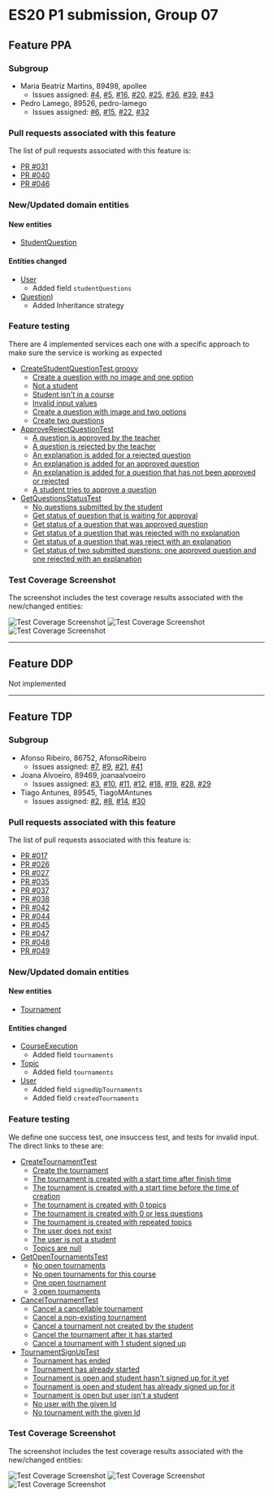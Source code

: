 ﻿
# ES20 P1 submission, Group 07

## Feature PPA

### Subgroup
 - Maria Beatriz Martins, 89498, apollee
   + Issues assigned: [#4](https://github.com/tecnico-softeng/es20al_07-project/issues/4), [#5](https://github.com/tecnico-softeng/es20al_07-project/issues/5), [#16](https://github.com/tecnico-softeng/es20al_07-project/issues/16), [#20](https://github.com/tecnico-softeng/es20al_07-project/issues/20), [#25](https://github.com/tecnico-softeng/es20al_07-project/issues/25), [#36](https://github.com/tecnico-softeng/es20al_07-project/issues/36), [#39](https://github.com/tecnico-softeng/es20al_07-project/issues/39), [#43](https://github.com/tecnico-softeng/es20al_07-project/issues/43)
 - Pedro Lamego, 89526, pedro-lamego
   + Issues assigned: [#6](https://github.com/tecnico-softeng/es20al_07-project/issues/6), [#15](https://github.com/tecnico-softeng/es20al_07-project/issues/15), [#22](https://github.com/tecnico-softeng/es20al_07-project/issues/22), [#32](https://github.com/tecnico-softeng/es20al_07-project/issues/32)
 
### Pull requests associated with this feature

The list of pull requests associated with this feature is:

 - [PR #031](https://github.com/tecnico-softeng/es20al_07-project/pull/31)
 - [PR #040](https://github.com/tecnico-softeng/es20al_07-project/pull/40)
 - [PR #046](https://github.com/tecnico-softeng/es20al_07-project/pull/46)


### New/Updated domain entities

#### New entities
 - [StudentQuestion](https://github.com/tecnico-softeng/es20al_07-project/blob/develop/backend/src/main/java/pt/ulisboa/tecnico/socialsoftware/tutor/course/CourseExecution.java1)
#### Entities changed
 - [User](https://github.com/tecnico-softeng/es20al_07-project/blob/develop/backend/src/main/java/pt/ulisboa/tecnico/socialsoftware/tutor/user/User.java)
   + Added field `studentQuestions`
 - [Question](https://github.com/tecnico-softeng/es20al_07-project/blob/b3d8c4555c3e3500399b61b170957874530fac32/backend/src/main/java/pt/ulisboa/tecnico/socialsoftware/tutor/question/domain/Question.java))
   + Added Inheritance strategy
 
### Feature testing

There are 4 implemented services each one with a specific approach to make sure the service is working as expected

 - [CreateStudentQuestionTest.groovy](https://github.com/tecnico-softeng/es20al_07-project/blob/b3d8c4555c3e3500399b61b170957874530fac32/backend/src/test/groovy/pt/ulisboa/tecnico/socialsoftware/tutor/question/service/CreateStudentQuestionTest.groovy)
    + [Create a question with no image and one option](https://github.com/tecnico-softeng/es20al_07-project/blob/b3d8c4555c3e3500399b61b170957874530fac32/backend/src/test/groovy/pt/ulisboa/tecnico/socialsoftware/tutor/question/service/CreateStudentQuestionTest.groovy#L93)
    + [Not a student](https://github.com/tecnico-softeng/es20al_07-project/blob/b3d8c4555c3e3500399b61b170957874530fac32/backend/src/test/groovy/pt/ulisboa/tecnico/socialsoftware/tutor/question/service/CreateStudentQuestionTest.groovy#L130)
    + [Student isn't in a course](https://github.com/tecnico-softeng/es20al_07-project/blob/b3d8c4555c3e3500399b61b170957874530fac32/backend/src/test/groovy/pt/ulisboa/tecnico/socialsoftware/tutor/question/service/CreateStudentQuestionTest.groovy#L157)
    + [Invalid input values](https://github.com/tecnico-softeng/es20al_07-project/blob/b3d8c4555c3e3500399b61b170957874530fac32/backend/src/test/groovy/pt/ulisboa/tecnico/socialsoftware/tutor/question/service/CreateStudentQuestionTest.groovy#L184)
    + [Create a question with image and two options](https://github.com/tecnico-softeng/es20al_07-project/blob/b3d8c4555c3e3500399b61b170957874530fac32/backend/src/test/groovy/pt/ulisboa/tecnico/socialsoftware/tutor/question/service/CreateStudentQuestionTest.groovy#L221)
    + [Create two questions](https://github.com/tecnico-softeng/es20al_07-project/blob/b3d8c4555c3e3500399b61b170957874530fac32/backend/src/test/groovy/pt/ulisboa/tecnico/socialsoftware/tutor/question/service/CreateStudentQuestionTest.groovy#L265)
  - [ApproveRejectQuestionTest](https://github.com/tecnico-softeng/es20al_07-project/blob/b3d8c4555c3e3500399b61b170957874530fac32/backend/src/test/groovy/pt/ulisboa/tecnico/socialsoftware/tutor/question/service/ApproveRejectQuestionTest.groovy)
	  + [A question is approved by the teacher](https://github.com/tecnico-softeng/es20al_07-project/blob/b3d8c4555c3e3500399b61b170957874530fac32/backend/src/test/groovy/pt/ulisboa/tecnico/socialsoftware/tutor/question/service/ApproveRejectQuestionTest.groovy#L98)
	  + [A question is rejected by the teacher](https://github.com/tecnico-softeng/es20al_07-project/blob/b3d8c4555c3e3500399b61b170957874530fac32/backend/src/test/groovy/pt/ulisboa/tecnico/socialsoftware/tutor/question/service/ApproveRejectQuestionTest.groovy#L98)
	  + [An explanation is added for a rejected question](https://github.com/tecnico-softeng/es20al_07-project/blob/b3d8c4555c3e3500399b61b170957874530fac32/backend/src/test/groovy/pt/ulisboa/tecnico/socialsoftware/tutor/question/service/ApproveRejectQuestionTest.groovy#L112)
	  + [An explanation is added for an approved question](https://github.com/tecnico-softeng/es20al_07-project/blob/b3d8c4555c3e3500399b61b170957874530fac32/backend/src/test/groovy/pt/ulisboa/tecnico/socialsoftware/tutor/question/service/ApproveRejectQuestionTest.groovy#L127)
	  + [An explanation is added for a question that has not been approved or rejected](https://github.com/tecnico-softeng/es20al_07-project/blob/b3d8c4555c3e3500399b61b170957874530fac32/backend/src/test/groovy/pt/ulisboa/tecnico/socialsoftware/tutor/question/service/ApproveRejectQuestionTest.groovy#L141)
	  + [A student tries to approve a question](https://github.com/tecnico-softeng/es20al_07-project/blob/b3d8c4555c3e3500399b61b170957874530fac32/backend/src/test/groovy/pt/ulisboa/tecnico/socialsoftware/tutor/question/service/ApproveRejectQuestionTest.groovy#L154)
 - [GetQuestionsStatusTest]()
	 + [No questions submitted by the student](https://github.com/tecnico-softeng/es20al_07-project/blob/b3d8c4555c3e3500399b61b170957874530fac32/backend/src/test/groovy/pt/ulisboa/tecnico/socialsoftware/tutor/question/service/getQuestionsStatusTest.groovy#L83)
	 + [Get status of question that is waiting for approval](https://github.com/tecnico-softeng/es20al_07-project/blob/b3d8c4555c3e3500399b61b170957874530fac32/backend/src/test/groovy/pt/ulisboa/tecnico/socialsoftware/tutor/question/service/getQuestionsStatusTest.groovy#L93)
	 + [Get status of a question that was approved question](https://github.com/tecnico-softeng/es20al_07-project/blob/b3d8c4555c3e3500399b61b170957874530fac32/backend/src/test/groovy/pt/ulisboa/tecnico/socialsoftware/tutor/question/service/getQuestionsStatusTest.groovy#L107)
	 + [Get status of a question that was rejected with no explanation](https://github.com/tecnico-softeng/es20al_07-project/blob/b3d8c4555c3e3500399b61b170957874530fac32/backend/src/test/groovy/pt/ulisboa/tecnico/socialsoftware/tutor/question/service/getQuestionsStatusTest.groovy#L123)
	 + [Get status of a question that was reject with an explanation](https://github.com/tecnico-softeng/es20al_07-project/blob/b3d8c4555c3e3500399b61b170957874530fac32/backend/src/test/groovy/pt/ulisboa/tecnico/socialsoftware/tutor/question/service/getQuestionsStatusTest.groovy#L140)
	 + [Get status of two submitted questions: one approved question and one rejected with an explanation](https://github.com/tecnico-softeng/es20al_07-project/blob/b3d8c4555c3e3500399b61b170957874530fac32/backend/src/test/groovy/pt/ulisboa/tecnico/socialsoftware/tutor/question/service/getQuestionsStatusTest.groovy#L157)

### Test Coverage Screenshot

The screenshot includes the test coverage results associated with the new/changed entities:

![Test Coverage Screenshot](http://web.ist.utl.pt/ist189545/ES/coverage_ppa_1.png)
![Test Coverage Screenshot](http://web.ist.utl.pt/ist189545/ES/coverage_ppa_2.png)
![Test Coverage Screenshot](http://web.ist.utl.pt/ist189545/ES/coverage_ppa_3.png)

---

## Feature DDP
Not implemented

---


## Feature TDP

### Subgroup
 - Afonso Ribeiro, 86752, AfonsoRibeiro
   + Issues assigned: [#7](https://github.com/tecnico-softeng/es20al_07-project/issues/7), [#9](https://github.com/tecnico-softeng/es20al_07-project/issues/9), [#21](https://github.com/tecnico-softeng/es20al_07-project/issues/21), [#41](https://github.com/tecnico-softeng/es20al_07-project/issues/41)
 - Joana Alvoeiro, 89469, joanaalvoeiro
   + Issues assigned: [#3](https://github.comhttps://github.com/tecnico-softeng/es20al_07-project/issues/3), [#10](https://github.com/tecnico-softeng/es20al_07-project/issues/10), [#11](https://github.com/tecnico-softeng/es20al_07-project/issues/11), [#12](https://github.com/tecnico-softeng/es20al_07-project/issues/12), [#18](https://github.com/tecnico-softeng/es20al_07-project/issues/18), [#19](https://github.com/tecnico-softeng/es20al_07-project/issues/19), [#28](https://github.com/tecnico-softeng/es20al_07-project/issues/28), [#29](https://github.com/tecnico-softeng/es20al_07-project/issues/29)
 - Tiago Antunes, 89545, TiagoMAntunes
   + Issues assigned: [#2](https://github.com/tecnico-softeng/es20al_07-project/issues/2), [#8](https://github.com/tecnico-softeng/es20al_07-project/issues/8), [#14](https://github.com/tecnico-softeng/es20al_07-project/issues/14), [#30](https://github.com/tecnico-softeng/es20al_07-project/issues/30)
 
### Pull requests associated with this feature

The list of pull requests associated with this feature is:

 - [PR #017](https://github.com/tecnico-softeng/es20al_07-project/pull/17)
 - [PR #026](https://github.com/tecnico-softeng/es20al_07-project/pull/26)
 - [PR #027](https://github.com/tecnico-softeng/es20al_07-project/pull/27)
 - [PR #035](https://github.com/tecnico-softeng/es20al_07-project/pull/35)
 - [PR #037](https://github.com/tecnico-softeng/es20al_07-project/pull/37)
 - [PR #038](https://github.com/tecnico-softeng/es20al_07-project/pull/38)
 - [PR #042](https://github.com/tecnico-softeng/es20al_07-project/pull/42)
 - [PR #044](https://github.com/tecnico-softeng/es20al_07-project/pull/44)
 - [PR #045](https://github.com/tecnico-softeng/es20al_07-project/pull/45)
 - [PR #047](https://github.com/tecnico-softeng/es20al_07-project/pull/47)
 - [PR #048](https://github.com/tecnico-softeng/es20al_07-project/pull/48)
 - [PR #049](https://github.com/tecnico-softeng/es20al_07-project/pull/49)
 


### New/Updated domain entities

#### New entities
 - [Tournament](https://github.com)

#### Entities changed
 - [CourseExecution](https://github.com/tecnico-softeng/es20al_07-project/blob/4edce370d336b1b3a944c5904832a712452fb69b/backend/src/main/java/pt/ulisboa/tecnico/socialsoftware/tutor/course/CourseExecution.java)
   + Added field `tournaments`
 - [Topic](https://github.com/tecnico-softeng/es20al_07-project/blob/4edce370d336b1b3a944c5904832a712452fb69b/backend/src/main/java/pt/ulisboa/tecnico/socialsoftware/tutor/question/domain/Topic.java)
	+ Added field `tournaments`
 - [User](https://github.com/tecnico-softeng/es20al_07-project/blob/4edce370d336b1b3a944c5904832a712452fb69b/backend/src/main/java/pt/ulisboa/tecnico/socialsoftware/tutor/user/User.java)
	+ Added field `signedUpTournaments`
	+ Added field `createdTournaments`
 
### Feature testing

We define one success test, one insuccess test, and tests for invalid input. The direct links to these are:

- [CreateTournamentTest](https://github.com/tecnico-softeng/es20al_07-project/blob/4edce370d336b1b3a944c5904832a712452fb69b/backend/src/test/groovy/pt/ulisboa/tecnico/socialsoftware/tutor/tournament/service/CreateTournamentTest.groovy)
	+ [Create the tournament](https://github.com/tecnico-softeng/es20al_07-project/blob/4edce370d336b1b3a944c5904832a712452fb69b/backend/src/test/groovy/pt/ulisboa/tecnico/socialsoftware/tutor/tournament/service/CreateTournamentTest.groovy#L95)
	+ [The tournament is created with a start time after finish time](https://github.com/tecnico-softeng/es20al_07-project/blob/4edce370d336b1b3a944c5904832a712452fb69b/backend/src/test/groovy/pt/ulisboa/tecnico/socialsoftware/tutor/tournament/service/CreateTournamentTest.groovy#L129)
	+ [The tournament is created with a start time before the time of creation](https://github.com/tecnico-softeng/es20al_07-project/blob/4edce370d336b1b3a944c5904832a712452fb69b/backend/src/test/groovy/pt/ulisboa/tecnico/socialsoftware/tutor/tournament/service/CreateTournamentTest.groovy#L149)
	+ [The tournament is created with 0 topics](https://github.com/tecnico-softeng/es20al_07-project/blob/4edce370d336b1b3a944c5904832a712452fb69b/backend/src/test/groovy/pt/ulisboa/tecnico/socialsoftware/tutor/tournament/service/CreateTournamentTest.groovy#L169)
	+ [The tournament is created with 0 or less questions](https://github.com/tecnico-softeng/es20al_07-project/blob/4edce370d336b1b3a944c5904832a712452fb69b/backend/src/test/groovy/pt/ulisboa/tecnico/socialsoftware/tutor/tournament/service/CreateTournamentTest.groovy#L191)
	+ [The tournament is created with repeated topics](https://github.com/tecnico-softeng/es20al_07-project/blob/4edce370d336b1b3a944c5904832a712452fb69b/backend/src/test/groovy/pt/ulisboa/tecnico/socialsoftware/tutor/tournament/service/CreateTournamentTest.groovy#L211)
	+ [The user does not exist](https://github.com/tecnico-softeng/es20al_07-project/blob/4edce370d336b1b3a944c5904832a712452fb69b/backend/src/test/groovy/pt/ulisboa/tecnico/socialsoftware/tutor/tournament/service/CreateTournamentTest.groovy#L245)
	+ [The user is not a student](https://github.com/tecnico-softeng/es20al_07-project/blob/4edce370d336b1b3a944c5904832a712452fb69b/backend/src/test/groovy/pt/ulisboa/tecnico/socialsoftware/tutor/tournament/service/CreateTournamentTest.groovy#L264)
	+ [Topics are null](https://github.com/tecnico-softeng/es20al_07-project/blob/4edce370d336b1b3a944c5904832a712452fb69b/backend/src/test/groovy/pt/ulisboa/tecnico/socialsoftware/tutor/tournament/service/CreateTournamentTest.groovy#L287)
- [GetOpenTournamentsTest](https://github.com/tecnico-softeng/es20al_07-project/blob/4edce370d336b1b3a944c5904832a712452fb69b/backend/src/test/groovy/pt/ulisboa/tecnico/socialsoftware/tutor/tournament/service/GetOpenTournamentsTest.groovy)
	+ [No open tournaments](https://github.com/tecnico-softeng/es20al_07-project/blob/4edce370d336b1b3a944c5904832a712452fb69b/backend/src/test/groovy/pt/ulisboa/tecnico/socialsoftware/tutor/tournament/service/GetOpenTournamentsTest.groovy#L158)
	+ [No open tournaments for this course](https://github.com/tecnico-softeng/es20al_07-project/blob/4edce370d336b1b3a944c5904832a712452fb69b/backend/src/test/groovy/pt/ulisboa/tecnico/socialsoftware/tutor/tournament/service/GetOpenTournamentsTest.groovy#L171)
	+ [One open tournament](https://github.com/tecnico-softeng/es20al_07-project/blob/4edce370d336b1b3a944c5904832a712452fb69b/backend/src/test/groovy/pt/ulisboa/tecnico/socialsoftware/tutor/tournament/service/GetOpenTournamentsTest.groovy#L182)
	+ [3 open tournaments](https://github.com/tecnico-softeng/es20al_07-project/blob/4edce370d336b1b3a944c5904832a712452fb69b/backend/src/test/groovy/pt/ulisboa/tecnico/socialsoftware/tutor/tournament/service/GetOpenTournamentsTest.groovy#L193)
- [CancelTournamentTest](https://github.com/tecnico-softeng/es20al_07-project/blob/4edce370d336b1b3a944c5904832a712452fb69b/backend/src/test/groovy/pt/ulisboa/tecnico/socialsoftware/tutor/tournament/service/CancelTournamentTest.groovy)
	+ [Cancel a cancellable tournament](https://github.com/tecnico-softeng/es20al_07-project/blob/4edce370d336b1b3a944c5904832a712452fb69b/backend/src/test/groovy/pt/ulisboa/tecnico/socialsoftware/tutor/tournament/service/CancelTournamentTest.groovy#L107)
	+ [Cancel a non-existing tournament](https://github.com/tecnico-softeng/es20al_07-project/blob/4edce370d336b1b3a944c5904832a712452fb69b/backend/src/test/groovy/pt/ulisboa/tecnico/socialsoftware/tutor/tournament/service/CancelTournamentTest.groovy#L119)
	+ [Cancel a tournament not created by the student](https://github.com/tecnico-softeng/es20al_07-project/blob/4edce370d336b1b3a944c5904832a712452fb69b/backend/src/test/groovy/pt/ulisboa/tecnico/socialsoftware/tutor/tournament/service/CancelTournamentTest.groovy#L131)
	+ [Cancel the tournament after it has started](https://github.com/tecnico-softeng/es20al_07-project/blob/4edce370d336b1b3a944c5904832a712452fb69b/backend/src/test/groovy/pt/ulisboa/tecnico/socialsoftware/tutor/tournament/service/CancelTournamentTest.groovy#L147)
	+ [Cancel a tournament with 1 student signed up](https://github.com/tecnico-softeng/es20al_07-project/blob/4edce370d336b1b3a944c5904832a712452fb69b/backend/src/test/groovy/pt/ulisboa/tecnico/socialsoftware/tutor/tournament/service/CancelTournamentTest.groovy#L164)
- [TournamentSignUpTest](https://github.com/tecnico-softeng/es20al_07-project/blob/4edce370d336b1b3a944c5904832a712452fb69b/backend/src/test/groovy/pt/ulisboa/tecnico/socialsoftware/tutor/tournament/service/TournamentSignUpTest.groovy)
	+ [Tournament has ended](https://github.com/tecnico-softeng/es20al_07-project/blob/4edce370d336b1b3a944c5904832a712452fb69b/backend/src/test/groovy/pt/ulisboa/tecnico/socialsoftware/tutor/tournament/service/TournamentSignUpTest.groovy#L134)
	+ [Tournament has already started](https://github.com/tecnico-softeng/es20al_07-project/blob/4edce370d336b1b3a944c5904832a712452fb69b/backend/src/test/groovy/pt/ulisboa/tecnico/socialsoftware/tutor/tournament/service/TournamentSignUpTest.groovy#L151)
	+ [Tournament is open and student hasn't signed up for it yet](https://github.com/tecnico-softeng/es20al_07-project/blob/4edce370d336b1b3a944c5904832a712452fb69b/backend/src/test/groovy/pt/ulisboa/tecnico/socialsoftware/tutor/tournament/service/TournamentSignUpTest.groovy#L168)
	+ [Tournament is open and student has already signed up for it](https://github.com/tecnico-softeng/es20al_07-project/blob/4edce370d336b1b3a944c5904832a712452fb69b/backend/src/test/groovy/pt/ulisboa/tecnico/socialsoftware/tutor/tournament/service/TournamentSignUpTest.groovy#L179)
	+ [Tournament is open but user isn't a student](https://github.com/tecnico-softeng/es20al_07-project/blob/4edce370d336b1b3a944c5904832a712452fb69b/backend/src/test/groovy/pt/ulisboa/tecnico/socialsoftware/tutor/tournament/service/TournamentSignUpTest.groovy#L191)
	+ [No user with the given Id](https://github.com/tecnico-softeng/es20al_07-project/blob/4edce370d336b1b3a944c5904832a712452fb69b/backend/src/test/groovy/pt/ulisboa/tecnico/socialsoftware/tutor/tournament/service/TournamentSignUpTest.groovy#L205)
	+ [No tournament with the given Id](https://github.com/tecnico-softeng/es20al_07-project/blob/4edce370d336b1b3a944c5904832a712452fb69b/backend/src/test/groovy/pt/ulisboa/tecnico/socialsoftware/tutor/tournament/service/TournamentSignUpTest.groovy#L222)


### Test Coverage Screenshot

The screenshot includes the test coverage results associated with the new/changed entities:

![Test Coverage Screenshot](http://web.ist.utl.pt/ist189545/ES/coverage_tdp_1.png)
![Test Coverage Screenshot](http://web.ist.utl.pt/ist189545/ES/coverage_tdp_2.png)
![Test Coverage Screenshot](http://web.ist.utl.pt/ist189545/ES/coverage_tdp_3.png)
